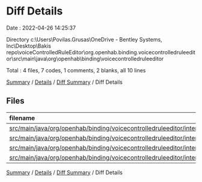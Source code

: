 # Diff Details

Date : 2022-04-26 14:25:37

Directory c:\Users\Povilas.Grusas\OneDrive - Bentley Systems, Inc\Desktop\Bakis repo\voiceControlledRuleEditor\org.openhab.binding.voicecontrolledruleeditor\src\main\java\org\openhab\binding\voicecontrolledruleeditor

Total : 4 files,  7 codes, 1 comments, 2 blanks, all 10 lines

[Summary](results.md) / [Details](details.md) / [Diff Summary](diff.md) / Diff Details

## Files
| filename | language | code | comment | blank | total |
| :--- | :--- | ---: | ---: | ---: | ---: |
| [src/main/java/org/openhab/binding/voicecontrolledruleeditor/internal/commandHandlers/DefaultController.java](/src/main/java/org/openhab/binding/voicecontrolledruleeditor/internal/commandHandlers/DefaultController.java) | Java | 0 | 1 | 0 | 1 |
| [src/main/java/org/openhab/binding/voicecontrolledruleeditor/internal/commandHandlers/ruleInternals/AbstractModuleBuilder.java](/src/main/java/org/openhab/binding/voicecontrolledruleeditor/internal/commandHandlers/ruleInternals/AbstractModuleBuilder.java) | Java | 3 | 0 | 1 | 4 |
| [src/main/java/org/openhab/binding/voicecontrolledruleeditor/internal/commandHandlers/ruleInternals/RuleEditingController.java](/src/main/java/org/openhab/binding/voicecontrolledruleeditor/internal/commandHandlers/ruleInternals/RuleEditingController.java) | Java | 3 | 0 | 1 | 4 |
| [src/main/java/org/openhab/binding/voicecontrolledruleeditor/internal/constants/TTSConstants.java](/src/main/java/org/openhab/binding/voicecontrolledruleeditor/internal/constants/TTSConstants.java) | Java | 1 | 0 | 0 | 1 |

[Summary](results.md) / [Details](details.md) / [Diff Summary](diff.md) / Diff Details